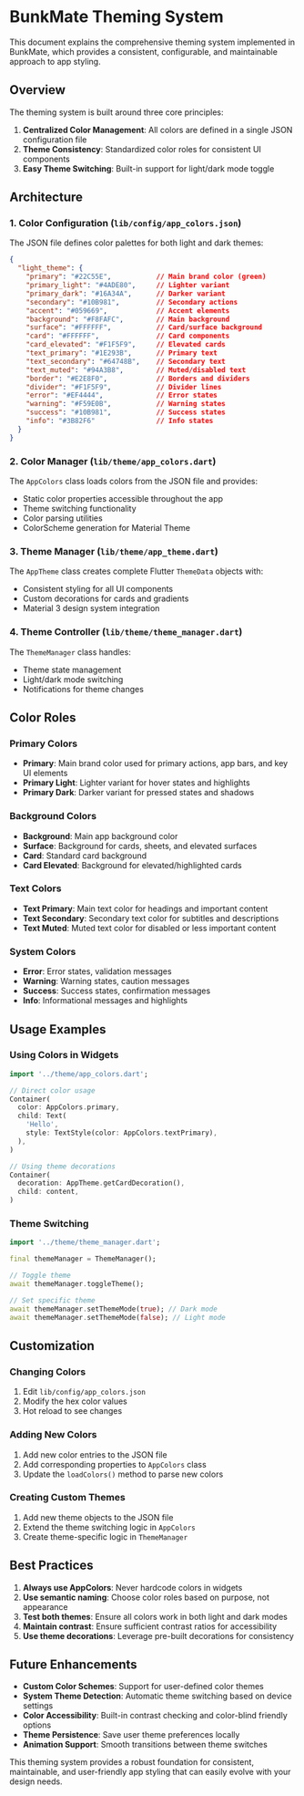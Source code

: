 # BunkMate Theming System

This document explains the comprehensive theming system implemented in BunkMate, which provides a consistent, configurable, and maintainable approach to app styling.

## Overview

The theming system is built around three core principles:
1. **Centralized Color Management**: All colors are defined in a single JSON configuration file
2. **Theme Consistency**: Standardized color roles for consistent UI components
3. **Easy Theme Switching**: Built-in support for light/dark mode toggle

## Architecture

### 1. Color Configuration (`lib/config/app_colors.json`)

The JSON file defines color palettes for both light and dark themes:

```json
{
  "light_theme": {
    "primary": "#22C55E",           // Main brand color (green)
    "primary_light": "#4ADE80",     // Lighter variant
    "primary_dark": "#16A34A",      // Darker variant
    "secondary": "#10B981",         // Secondary actions
    "accent": "#059669",            // Accent elements
    "background": "#F8FAFC",        // Main background
    "surface": "#FFFFFF",           // Card/surface background
    "card": "#FFFFFF",              // Card components
    "card_elevated": "#F1F5F9",     // Elevated cards
    "text_primary": "#1E293B",      // Primary text
    "text_secondary": "#64748B",    // Secondary text
    "text_muted": "#94A3B8",        // Muted/disabled text
    "border": "#E2E8F0",            // Borders and dividers
    "divider": "#F1F5F9",           // Divider lines
    "error": "#EF4444",             // Error states
    "warning": "#F59E0B",           // Warning states
    "success": "#10B981",           // Success states
    "info": "#3B82F6"               // Info states
  }
}
```

### 2. Color Manager (`lib/theme/app_colors.dart`)

The `AppColors` class loads colors from the JSON file and provides:
- Static color properties accessible throughout the app
- Theme switching functionality
- Color parsing utilities
- ColorScheme generation for Material Theme

### 3. Theme Manager (`lib/theme/app_theme.dart`)

The `AppTheme` class creates complete Flutter `ThemeData` objects with:
- Consistent styling for all UI components
- Custom decorations for cards and gradients
- Material 3 design system integration

### 4. Theme Controller (`lib/theme/theme_manager.dart`)

The `ThemeManager` class handles:
- Theme state management
- Light/dark mode switching
- Notifications for theme changes

## Color Roles

### Primary Colors
- **Primary**: Main brand color used for primary actions, app bars, and key UI elements
- **Primary Light**: Lighter variant for hover states and highlights
- **Primary Dark**: Darker variant for pressed states and shadows

### Background Colors
- **Background**: Main app background color
- **Surface**: Background for cards, sheets, and elevated surfaces
- **Card**: Standard card background
- **Card Elevated**: Background for elevated/highlighted cards

### Text Colors
- **Text Primary**: Main text color for headings and important content
- **Text Secondary**: Secondary text color for subtitles and descriptions
- **Text Muted**: Muted text color for disabled or less important content

### System Colors
- **Error**: Error states, validation messages
- **Warning**: Warning states, caution messages
- **Success**: Success states, confirmation messages
- **Info**: Informational messages and highlights

## Usage Examples

### Using Colors in Widgets

```dart
import '../theme/app_colors.dart';

// Direct color usage
Container(
  color: AppColors.primary,
  child: Text(
    'Hello',
    style: TextStyle(color: AppColors.textPrimary),
  ),
)

// Using theme decorations
Container(
  decoration: AppTheme.getCardDecoration(),
  child: content,
)
```

### Theme Switching

```dart
import '../theme/theme_manager.dart';

final themeManager = ThemeManager();

// Toggle theme
await themeManager.toggleTheme();

// Set specific theme
await themeManager.setThemeMode(true); // Dark mode
await themeManager.setThemeMode(false); // Light mode
```

## Customization

### Changing Colors

1. Edit `lib/config/app_colors.json`
2. Modify the hex color values
3. Hot reload to see changes

### Adding New Colors

1. Add new color entries to the JSON file
2. Add corresponding properties to `AppColors` class
3. Update the `loadColors()` method to parse new colors

### Creating Custom Themes

1. Add new theme objects to the JSON file
2. Extend the theme switching logic in `AppColors`
3. Create theme-specific logic in `ThemeManager`

## Best Practices

1. **Always use AppColors**: Never hardcode colors in widgets
2. **Use semantic naming**: Choose color roles based on purpose, not appearance
3. **Test both themes**: Ensure all colors work in both light and dark modes
4. **Maintain contrast**: Ensure sufficient contrast ratios for accessibility
5. **Use theme decorations**: Leverage pre-built decorations for consistency

## Future Enhancements

- **Custom Color Schemes**: Support for user-defined color themes
- **System Theme Detection**: Automatic theme switching based on device settings
- **Color Accessibility**: Built-in contrast checking and color-blind friendly options
- **Theme Persistence**: Save user theme preferences locally
- **Animation Support**: Smooth transitions between theme switches

This theming system provides a robust foundation for consistent, maintainable, and user-friendly app styling that can easily evolve with your design needs.
